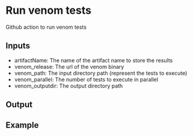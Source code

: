 # Run venom tests
Github action to run venom tests

## Inputs

* artifactName: The name of the artifact name to store the results
* venom_release: The url of the venom binary
* venom_path: The input directory path (represent the tests to execute)
* venom_parallel: The number of tests to execute in parallel
* venom_outputdir: The output directory path

## Output

## Example